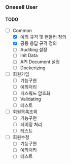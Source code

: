 ### Onesell User

#### TODO
- [ ] Common
  - [x] 예외 규격 및 핸들러 정의
  - [x] 공통 응답 규격 정의
  - [ ] Auditing 설정
  - [ ] Init Data 
  - [ ] API Document 설정
  - [ ] Dockerizing
- [ ] 회원가입
  - [ ] 기능구현
  - [ ] 예외처리
  - [ ] 패스워드 암호화
  - [ ] Validating
  - [ ] 테스트
- [ ] 회원목록조회
  - [ ] 기능구현
  - [ ] 페이징 처리
  - [ ] 테스트
- [ ] 회원수정
  - [ ] 기능구현
  - [ ] 예외처리
  - [ ] 테스트
